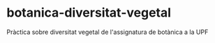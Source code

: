# botanica-diversitat-vegetal
Pràctica sobre diversitat vegetal de l'assignatura de botànica a la UPF
